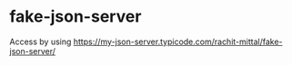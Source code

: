 # fake-json-server
Access by using https://my-json-server.typicode.com/rachit-mittal/fake-json-server/
